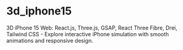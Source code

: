# 3d_iphone15
3D iPhone 15 Web: React.js, Three.js, GSAP, React Three Fibre, Drei, Tailwind CSS - Explore interactive iPhone simulation with smooth animations and responsive design.
